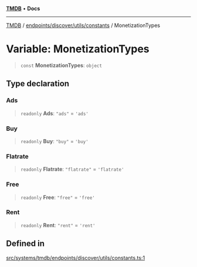 [**TMDB**](../../../../../README.md) • **Docs**

***

[TMDB](../../../../../README.md) / [endpoints/discover/utils/constants](../README.md) / MonetizationTypes

# Variable: MonetizationTypes

> `const` **MonetizationTypes**: `object`

## Type declaration

### Ads

> `readonly` **Ads**: `"ads"` = `'ads'`

### Buy

> `readonly` **Buy**: `"buy"` = `'buy'`

### Flatrate

> `readonly` **Flatrate**: `"flatrate"` = `'flatrate'`

### Free

> `readonly` **Free**: `"free"` = `'free'`

### Rent

> `readonly` **Rent**: `"rent"` = `'rent'`

## Defined in

[src/systems/tmdb/endpoints/discover/utils/constants.ts:1](https://github.com/Norviah/media-hub/blob/e3dc67aa1738d9ad44e6a4419ef7e26de86e1452/src/systems/tmdb/endpoints/discover/utils/constants.ts#L1)
